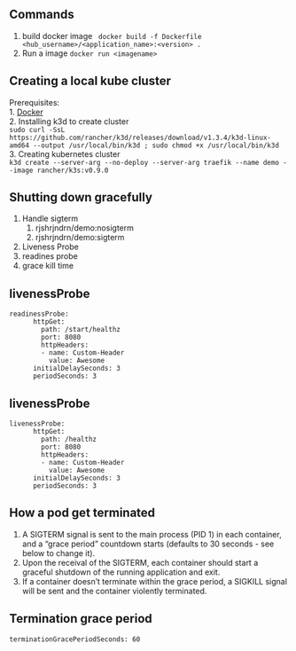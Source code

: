 ## Commands
1. build docker image
    ` docker build -f Dockerfile <hub_username>/<application_name>:<version> .`
2. Run a image
    `docker run <imagename>`
    
## Creating a local kube cluster

Prerequisites:  
    1. [Docker](https://docs.docker.com/install/linux/docker-ce/ubuntu/)  
    2. Installing k3d to create cluster  
    `sudo curl -SsL https://github.com/rancher/k3d/releases/download/v1.3.4/k3d-linux-amd64 --output /usr/local/bin/k3d ; sudo chmod +x /usr/local/bin/k3d`  
    3. Creating kubernetes cluster  
    `k3d create --server-arg --no-deploy --server-arg traefik --name demo --image rancher/k3s:v0.9.0`
    
## Shutting down gracefully
1. Handle sigterm
    1. rjshrjndrn/demo:nosigterm
    2. rjshrjndrn/demo:sigterm
2. Liveness Probe
3. readines probe
4. grace kill time

## livenessProbe
```
readinessProbe:
      httpGet:
        path: /start/healthz
        port: 8080
        httpHeaders:
        - name: Custom-Header
          value: Awesome
      initialDelaySeconds: 3
      periodSeconds: 3
```

## livenessProbe
```
livenessProbe:
      httpGet:
        path: /healthz
        port: 8080
        httpHeaders:
        - name: Custom-Header
          value: Awesome
      initialDelaySeconds: 3
      periodSeconds: 3
```

## How a pod get terminated

1. A SIGTERM signal is sent to the main process (PID 1) in each container, and a “grace period” countdown starts (defaults to 30 seconds - see below to change it).
2. Upon the receival of the SIGTERM, each container should start a graceful shutdown of the running application and exit.
3. If a container doesn’t terminate within the grace period, a SIGKILL signal will be sent and the container violently terminated.

## Termination grace period
```
terminationGracePeriodSeconds: 60
```
